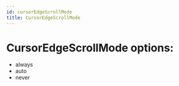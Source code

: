 ```yaml
---
id: cursorEdgeScrollMode
title: CursorEdgeScrollMode
---
```


# CursorEdgeScrollMode options:
 - always
 - auto
 - never
